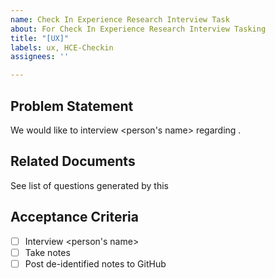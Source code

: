 ```yaml
---
name: Check In Experience Research Interview Task
about: For Check In Experience Research Interview Tasking
title: "[UX]"
labels: ux, HCE-Checkin
assignees: ''

---
```


## Problem Statement
We would like to interview <person's name> regarding <some topic>.

## Related Documents
See list of questions generated by this <insert URL here>

## Acceptance Criteria
- [ ] Interview <person's name>
- [ ] Take notes
- [ ] Post de-identified notes to GitHub
